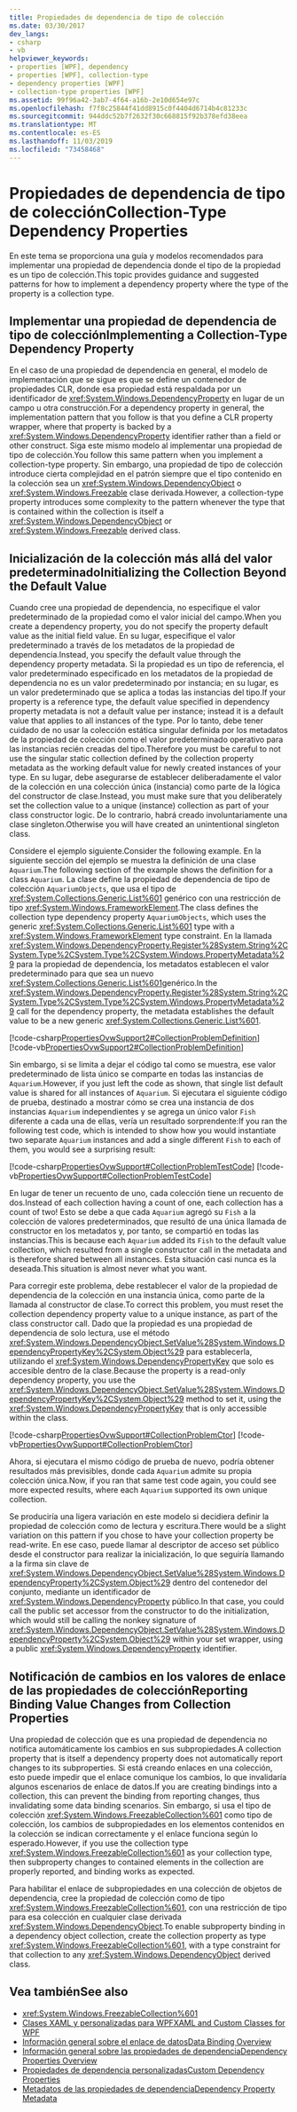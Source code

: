 ```yaml
---
title: Propiedades de dependencia de tipo de colección
ms.date: 03/30/2017
dev_langs:
- csharp
- vb
helpviewer_keywords:
- properties [WPF], dependency
- properties [WPF], collection-type
- dependency properties [WPF]
- collection-type properties [WPF]
ms.assetid: 99f96a42-3ab7-4f64-a16b-2e10d654e97c
ms.openlocfilehash: f7f8c25844f41dd8915c0f4404d6714b4c81233c
ms.sourcegitcommit: 944ddc52b7f2632f30c668815f92b378efd38eea
ms.translationtype: MT
ms.contentlocale: es-ES
ms.lasthandoff: 11/03/2019
ms.locfileid: "73458468"
---
```

# <a name="collection-type-dependency-properties"></a><span data-ttu-id="f7a17-102">Propiedades de dependencia de tipo de colección</span><span class="sxs-lookup"><span data-stu-id="f7a17-102">Collection-Type Dependency Properties</span></span>
<span data-ttu-id="f7a17-103">En este tema se proporciona una guía y modelos recomendados para implementar una propiedad de dependencia donde el tipo de la propiedad es un tipo de colección.</span><span class="sxs-lookup"><span data-stu-id="f7a17-103">This topic provides guidance and suggested patterns for how to implement a dependency property where the type of the property is a collection type.</span></span>  

<a name="implementing"></a>   
## <a name="implementing-a-collection-type-dependency-property"></a><span data-ttu-id="f7a17-104">Implementar una propiedad de dependencia de tipo de colección</span><span class="sxs-lookup"><span data-stu-id="f7a17-104">Implementing a Collection-Type Dependency Property</span></span>  
 <span data-ttu-id="f7a17-105">En el caso de una propiedad de dependencia en general, el modelo de implementación que se sigue es que se define un contenedor de propiedades CLR, donde esa propiedad está respaldada por un identificador de <xref:System.Windows.DependencyProperty> en lugar de un campo u otra construcción.</span><span class="sxs-lookup"><span data-stu-id="f7a17-105">For a dependency property in general, the implementation pattern that you follow is that you define a CLR property wrapper, where that property is backed by a <xref:System.Windows.DependencyProperty> identifier rather than a field or other construct.</span></span> <span data-ttu-id="f7a17-106">Siga este mismo modelo al implementar una propiedad de tipo de colección.</span><span class="sxs-lookup"><span data-stu-id="f7a17-106">You follow this same pattern when you implement a collection-type property.</span></span> <span data-ttu-id="f7a17-107">Sin embargo, una propiedad de tipo de colección introduce cierta complejidad en el patrón siempre que el tipo contenido en la colección sea un <xref:System.Windows.DependencyObject> o <xref:System.Windows.Freezable> clase derivada.</span><span class="sxs-lookup"><span data-stu-id="f7a17-107">However, a collection-type property introduces some complexity to the pattern whenever the type that is contained within the collection is itself a <xref:System.Windows.DependencyObject> or <xref:System.Windows.Freezable> derived class.</span></span>  
  
<a name="initializing"></a>   
## <a name="initializing-the-collection-beyond-the-default-value"></a><span data-ttu-id="f7a17-108">Inicialización de la colección más allá del valor predeterminado</span><span class="sxs-lookup"><span data-stu-id="f7a17-108">Initializing the Collection Beyond the Default Value</span></span>  
 <span data-ttu-id="f7a17-109">Cuando cree una propiedad de dependencia, no especifique el valor predeterminado de la propiedad como el valor inicial del campo.</span><span class="sxs-lookup"><span data-stu-id="f7a17-109">When you create a dependency property, you do not specify the property default value as the initial field value.</span></span> <span data-ttu-id="f7a17-110">En su lugar, especifique el valor predeterminado a través de los metadatos de la propiedad de dependencia.</span><span class="sxs-lookup"><span data-stu-id="f7a17-110">Instead, you specify the default value through the dependency property metadata.</span></span> <span data-ttu-id="f7a17-111">Si la propiedad es un tipo de referencia, el valor predeterminado especificado en los metadatos de la propiedad de dependencia no es un valor predeterminado por instancia; en su lugar, es un valor predeterminado que se aplica a todas las instancias del tipo.</span><span class="sxs-lookup"><span data-stu-id="f7a17-111">If your property is a reference type, the default value specified in dependency property metadata is not a default value per instance; instead it is a default value that applies to all instances of the type.</span></span> <span data-ttu-id="f7a17-112">Por lo tanto, debe tener cuidado de no usar la colección estática singular definida por los metadatos de la propiedad de colección como el valor predeterminado operativo para las instancias recién creadas del tipo.</span><span class="sxs-lookup"><span data-stu-id="f7a17-112">Therefore you must be careful to not use the singular static collection defined by the collection property metadata as the working default value for newly created instances of your type.</span></span> <span data-ttu-id="f7a17-113">En su lugar, debe asegurarse de establecer deliberadamente el valor de la colección en una colección única (instancia) como parte de la lógica del constructor de clase.</span><span class="sxs-lookup"><span data-stu-id="f7a17-113">Instead, you must make sure that you deliberately set the collection value to a unique (instance) collection as part of your class constructor logic.</span></span> <span data-ttu-id="f7a17-114">De lo contrario, habrá creado involuntariamente una clase singleton.</span><span class="sxs-lookup"><span data-stu-id="f7a17-114">Otherwise you will have created an unintentional singleton class.</span></span>  
  
 <span data-ttu-id="f7a17-115">Considere el ejemplo siguiente.</span><span class="sxs-lookup"><span data-stu-id="f7a17-115">Consider the following example.</span></span> <span data-ttu-id="f7a17-116">En la siguiente sección del ejemplo se muestra la definición de una clase `Aquarium`.</span><span class="sxs-lookup"><span data-stu-id="f7a17-116">The following section of the example shows the definition for a class `Aquarium`.</span></span> <span data-ttu-id="f7a17-117">La clase define la propiedad de dependencia de tipo de colección `AquariumObjects`, que usa el tipo de <xref:System.Collections.Generic.List%601> genérico con una restricción de tipo <xref:System.Windows.FrameworkElement>.</span><span class="sxs-lookup"><span data-stu-id="f7a17-117">The class defines the collection type dependency property `AquariumObjects`, which uses the generic <xref:System.Collections.Generic.List%601> type with a <xref:System.Windows.FrameworkElement> type constraint.</span></span> <span data-ttu-id="f7a17-118">En la llamada <xref:System.Windows.DependencyProperty.Register%28System.String%2CSystem.Type%2CSystem.Type%2CSystem.Windows.PropertyMetadata%29> para la propiedad de dependencia, los metadatos establecen el valor predeterminado para que sea un nuevo <xref:System.Collections.Generic.List%601>genérico.</span><span class="sxs-lookup"><span data-stu-id="f7a17-118">In the <xref:System.Windows.DependencyProperty.Register%28System.String%2CSystem.Type%2CSystem.Type%2CSystem.Windows.PropertyMetadata%29> call for the dependency property, the metadata establishes the default value to be a new generic <xref:System.Collections.Generic.List%601>.</span></span>  
  
 [!code-csharp[PropertiesOvwSupport2#CollectionProblemDefinition](~/samples/snippets/csharp/VS_Snippets_Wpf/PropertiesOvwSupport2/CSharp/page.xaml.cs#collectionproblemdefinition)]
 [!code-vb[PropertiesOvwSupport2#CollectionProblemDefinition](~/samples/snippets/visualbasic/VS_Snippets_Wpf/PropertiesOvwSupport2/visualbasic/page.xaml.vb#collectionproblemdefinition)]  
  
 <span data-ttu-id="f7a17-119">Sin embargo, si se limita a dejar el código tal como se muestra, ese valor predeterminado de lista único se comparte en todas las instancias de `Aquarium`.</span><span class="sxs-lookup"><span data-stu-id="f7a17-119">However, if you just left the code as shown, that single list default value is shared for all instances of `Aquarium`.</span></span> <span data-ttu-id="f7a17-120">Si ejecutara el siguiente código de prueba, destinado a mostrar cómo se crea una instancia de dos instancias `Aquarium` independientes y se agrega un único valor `Fish` diferente a cada una de ellas, vería un resultado sorprendente:</span><span class="sxs-lookup"><span data-stu-id="f7a17-120">If you ran the following test code, which is intended to show how you would instantiate two separate `Aquarium` instances and add a single different `Fish` to each of them, you would see a surprising result:</span></span>  
  
 [!code-csharp[PropertiesOvwSupport#CollectionProblemTestCode](~/samples/snippets/csharp/VS_Snippets_Wpf/PropertiesOvwSupport/CSharp/page4.xaml.cs#collectionproblemtestcode)]
 [!code-vb[PropertiesOvwSupport#CollectionProblemTestCode](~/samples/snippets/visualbasic/VS_Snippets_Wpf/PropertiesOvwSupport/visualbasic/page4.xaml.vb#collectionproblemtestcode)]  
  
 <span data-ttu-id="f7a17-121">En lugar de tener un recuento de uno, cada colección tiene un recuento de dos.</span><span class="sxs-lookup"><span data-stu-id="f7a17-121">Instead of each collection having a count of one, each collection has a count of two!</span></span> <span data-ttu-id="f7a17-122">Esto se debe a que cada `Aquarium` agregó su `Fish` a la colección de valores predeterminados, que resultó de una única llamada de constructor en los metadatos y, por tanto, se compartió en todas las instancias.</span><span class="sxs-lookup"><span data-stu-id="f7a17-122">This is because each `Aquarium` added its `Fish` to the default value collection, which resulted from a single constructor call in the metadata and is therefore shared between all instances.</span></span> <span data-ttu-id="f7a17-123">Esta situación casi nunca es la deseada.</span><span class="sxs-lookup"><span data-stu-id="f7a17-123">This situation is almost never what you want.</span></span>  
  
 <span data-ttu-id="f7a17-124">Para corregir este problema, debe restablecer el valor de la propiedad de dependencia de la colección en una instancia única, como parte de la llamada al constructor de clase.</span><span class="sxs-lookup"><span data-stu-id="f7a17-124">To correct this problem, you must reset the collection dependency property value to a unique instance, as part of the class constructor call.</span></span> <span data-ttu-id="f7a17-125">Dado que la propiedad es una propiedad de dependencia de solo lectura, use el método <xref:System.Windows.DependencyObject.SetValue%28System.Windows.DependencyPropertyKey%2CSystem.Object%29> para establecerla, utilizando el <xref:System.Windows.DependencyPropertyKey> que solo es accesible dentro de la clase.</span><span class="sxs-lookup"><span data-stu-id="f7a17-125">Because the property is a read-only dependency property, you use the <xref:System.Windows.DependencyObject.SetValue%28System.Windows.DependencyPropertyKey%2CSystem.Object%29> method to set it, using the <xref:System.Windows.DependencyPropertyKey> that is only accessible within the class.</span></span>  
  
 [!code-csharp[PropertiesOvwSupport#CollectionProblemCtor](~/samples/snippets/csharp/VS_Snippets_Wpf/PropertiesOvwSupport/CSharp/page4.xaml.cs#collectionproblemctor)]
 [!code-vb[PropertiesOvwSupport#CollectionProblemCtor](~/samples/snippets/visualbasic/VS_Snippets_Wpf/PropertiesOvwSupport/visualbasic/page4.xaml.vb#collectionproblemctor)]  
  
 <span data-ttu-id="f7a17-126">Ahora, si ejecutara el mismo código de prueba de nuevo, podría obtener resultados más previsibles, donde cada `Aquarium` admite su propia colección única.</span><span class="sxs-lookup"><span data-stu-id="f7a17-126">Now, if you ran that same test code again, you could see more expected results, where each `Aquarium` supported its own unique collection.</span></span>  
  
 <span data-ttu-id="f7a17-127">Se produciría una ligera variación en este modelo si decidiera definir la propiedad de colección como de lectura y escritura.</span><span class="sxs-lookup"><span data-stu-id="f7a17-127">There would be a slight variation on this pattern if you chose to have your collection property be read-write.</span></span> <span data-ttu-id="f7a17-128">En ese caso, puede llamar al descriptor de acceso set público desde el constructor para realizar la inicialización, lo que seguiría llamando a la firma sin clave de <xref:System.Windows.DependencyObject.SetValue%28System.Windows.DependencyProperty%2CSystem.Object%29> dentro del contenedor del conjunto, mediante un identificador de <xref:System.Windows.DependencyProperty> público.</span><span class="sxs-lookup"><span data-stu-id="f7a17-128">In that case, you could call the public set accessor from the constructor to do the initialization, which would still be calling the nonkey signature of <xref:System.Windows.DependencyObject.SetValue%28System.Windows.DependencyProperty%2CSystem.Object%29> within your set wrapper, using a public <xref:System.Windows.DependencyProperty> identifier.</span></span>  
  
## <a name="reporting-binding-value-changes-from-collection-properties"></a><span data-ttu-id="f7a17-129">Notificación de cambios en los valores de enlace de las propiedades de colección</span><span class="sxs-lookup"><span data-stu-id="f7a17-129">Reporting Binding Value Changes from Collection Properties</span></span>  
 <span data-ttu-id="f7a17-130">Una propiedad de colección que es una propiedad de dependencia no notifica automáticamente los cambios en sus subpropiedades.</span><span class="sxs-lookup"><span data-stu-id="f7a17-130">A collection property that is itself a dependency property does not automatically report changes to its subproperties.</span></span> <span data-ttu-id="f7a17-131">Si está creando enlaces en una colección, esto puede impedir que el enlace comunique los cambios, lo que invalidaría algunos escenarios de enlace de datos.</span><span class="sxs-lookup"><span data-stu-id="f7a17-131">If you are creating bindings into a collection, this can prevent the binding from reporting changes, thus invalidating some data binding scenarios.</span></span> <span data-ttu-id="f7a17-132">Sin embargo, si usa el tipo de colección <xref:System.Windows.FreezableCollection%601> como tipo de colección, los cambios de subpropiedades en los elementos contenidos en la colección se indican correctamente y el enlace funciona según lo esperado.</span><span class="sxs-lookup"><span data-stu-id="f7a17-132">However, if you use the collection type <xref:System.Windows.FreezableCollection%601> as your collection type, then subproperty changes to contained elements in the collection are properly reported, and binding works as expected.</span></span>  
  
 <span data-ttu-id="f7a17-133">Para habilitar el enlace de subpropiedades en una colección de objetos de dependencia, cree la propiedad de colección como de tipo <xref:System.Windows.FreezableCollection%601>, con una restricción de tipo para esa colección en cualquier clase derivada <xref:System.Windows.DependencyObject>.</span><span class="sxs-lookup"><span data-stu-id="f7a17-133">To enable subproperty binding in a dependency object collection, create the collection property as type <xref:System.Windows.FreezableCollection%601>, with a type constraint for that collection to any <xref:System.Windows.DependencyObject> derived class.</span></span>  
  
## <a name="see-also"></a><span data-ttu-id="f7a17-134">Vea también</span><span class="sxs-lookup"><span data-stu-id="f7a17-134">See also</span></span>

- <xref:System.Windows.FreezableCollection%601>
- [<span data-ttu-id="f7a17-135">Clases XAML y personalizadas para WPF</span><span class="sxs-lookup"><span data-stu-id="f7a17-135">XAML and Custom Classes for WPF</span></span>](xaml-and-custom-classes-for-wpf.md)
- [<span data-ttu-id="f7a17-136">Información general sobre el enlace de datos</span><span class="sxs-lookup"><span data-stu-id="f7a17-136">Data Binding Overview</span></span>](../../../desktop-wpf/data/data-binding-overview.md)
- [<span data-ttu-id="f7a17-137">Información general sobre las propiedades de dependencia</span><span class="sxs-lookup"><span data-stu-id="f7a17-137">Dependency Properties Overview</span></span>](dependency-properties-overview.md)
- [<span data-ttu-id="f7a17-138">Propiedades de dependencia personalizadas</span><span class="sxs-lookup"><span data-stu-id="f7a17-138">Custom Dependency Properties</span></span>](custom-dependency-properties.md)
- [<span data-ttu-id="f7a17-139">Metadatos de las propiedades de dependencia</span><span class="sxs-lookup"><span data-stu-id="f7a17-139">Dependency Property Metadata</span></span>](dependency-property-metadata.md)
